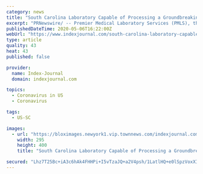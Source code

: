 ```yaml
---
category: news
title: "South Carolina Laboratory Capable of Processing a Groundbreaking 20,000 COVID-19 Tests Per Day"
excerpt: "PRNewswire/ -- Premier Medical Laboratory Services (PMLS), the first commercial laboratory in South Carolina to be validated for COVID-19 testing, has expanded their hours of"
publishedDateTime: 2020-05-06T16:22:00Z
webUrl: "https://www.indexjournal.com/south-carolina-laboratory-capable-of-processing-a-groundbreaking-20-000-covid-19-tests-per-day/article_b75a6843-72f4-5774-bcbd-80ba6211d3a0.html"
type: article
quality: 43
heat: 43
published: false

provider:
  name: Index-Journal
  domain: indexjournal.com

topics:
  - Coronavirus in US
  - Coronavirus

tags:
  - US-SC

images:
  - url: "https://bloximages.newyork1.vip.townnews.com/indexjournal.com/content/tncms/assets/v3/editorial/f/49/f499a8c8-0ce0-5862-8093-affd701444b5/5eb2b882481af.image.jpg"
    width: 295
    height: 400
    title: "South Carolina Laboratory Capable of Processing a Groundbreaking 20,000 COVID-19 Tests Per Day"

secured: "Lhz7T25Bc+iA3c6hAk4FHHPi+I5vTzaJQ+a2V4psh/1LatlHQ+e0lSpzVoxXIczyYCc2ms7DjbqMRLRgxlYpCd3g+mI7OuihNlsJt1DQHT5nSjrI7nBdTZYGO1mcxTGGuz97FehbU7KZ4jL3nVSfptmI/x2OkSZU6NQmBgAmrh+3pcXonbH7Nit43HbuL0WfRr0OVp7syz0FroAuSsTFvswOK66SkyC4Z+yr/L/sYdooUoOn2qbhzMA8iA8NWSS2jXBUtVVePXiNE502sxgOfE/fTivLV1zP4h9g9Dub9hJRX3gb10AFnQERG2EAlyhf;X/0tEKUMQyDtLC0X0E+m2A=="
---
```


